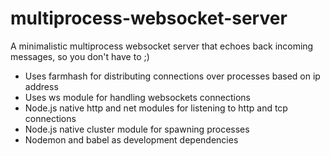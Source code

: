 # multiprocess-websocket-server
A minimalistic multiprocess websocket server that echoes back incoming messages, so you don't have to ;)  
* Uses farmhash for distributing connections over processes based on ip address
* Uses ws module for handling websockets connections 
* Node.js native http and net modules for listening to http and tcp connections
* Node.js native cluster module for spawning processes
* Nodemon and babel as development dependencies
